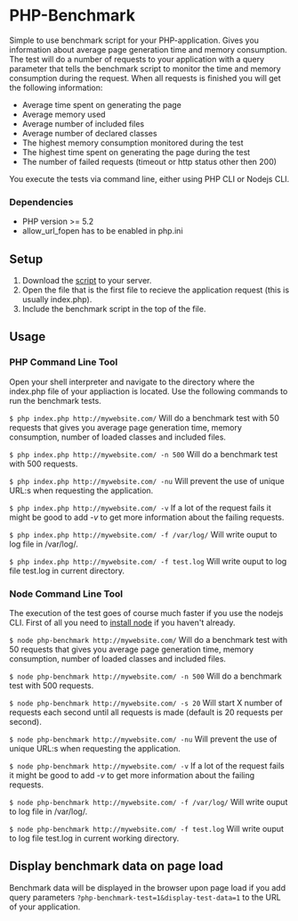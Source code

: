 PHP-Benchmark
=============

Simple to use benchmark script for your PHP-application. Gives you information about average page generation
time and memory consumption. The test will do a number of requests to your application with a query parameter
that tells the benchmark script to monitor the time and memory consumption during the request. When all requests
is finished you will get the following information:

 - Average time spent on generating the page
 - Average memory used
 - Average number of included files
 - Average number of declared classes
 - The highest memory consumption monitored during the test
 - The highest time spent on generating the page during the test
 - The number of failed requests (timeout or http status other then 200)

You execute the tests via command line, either using PHP CLI or Nodejs CLI.

### Dependencies

- PHP version >= 5.2
- allow_url_fopen has to be enabled in php.ini


## Setup

 1. Download the [script](https://raw.github.com/victorjonsson/PHP-Benchmark/master/php-benchmark.php) to your server.
 2. Open the file that is the first file to recieve the application request (this is usually index.php).
 3. Include the benchmark script in the top of the file.


## Usage

### PHP Command Line Tool

Open your shell interpreter and navigate to the directory where the index.php file of your appliaction is located. Use the following commands to run the
benchmark tests.

`$ php index.php http://mywebsite.com/` Will do a benchmark test with 50 requests that gives you average page generation time, memory consumption,
number of loaded classes and included files.

`$ php index.php http://mywebsite.com/ -n 500` Will do a benchmark test with 500 requests.

`$ php index.php http://mywebsite.com/ -nu` Will prevent the use of unique URL:s when requesting the application.

`$ php index.php http://mywebsite.com/ -v` If a lot of the request fails it might be good to add *-v* to get more information about the failing requests.

`$ php index.php http://mywebsite.com/ -f /var/log/` Will write ouput to log file in /var/log/.

`$ php index.php http://mywebsite.com/ -f test.log` Will write ouput to log file test.log in current directory.


### Node Command Line Tool

The execution of the test goes of course much faster if you use the nodejs CLI. First of all you need to [install node](http://nodejs.org/#download) if you haven't already.

`$ node php-benchmark http://mywebsite.com/` Will do a benchmark test with 50 requests that gives you average page generation time, memory consumption,
number of loaded classes and included files.

`$ node php-benchmark http://mywebsite.com/ -n 500` Will do a benchmark test with 500 requests.

`$ node php-benchmark http://mywebsite.com/ -s 20` Will start X number of requests each second until all requests is made (default is 20 requests per second).

`$ node php-benchmark http://mywebsite.com/ -nu` Will prevent the use of unique URL:s when requesting the application.

`$ node php-benchmark http://mywebsite.com/ -v` If a lot of the request fails it might be good to add *-v* to get more information about the failing requests.

`$ node php-benchmark http://mywebsite.com/ -f /var/log/` Will write ouput to log file in /var/log/.

`$ node php-benchmark http://mywebsite.com/ -f test.log` Will write ouput to log file test.log in current working directory.


## Display benchmark data on page load

Benchmark data will be displayed in the browser upon page load if you add query
parameters `?php-benchmark-test=1&display-test-data=1` to the URL of your application.